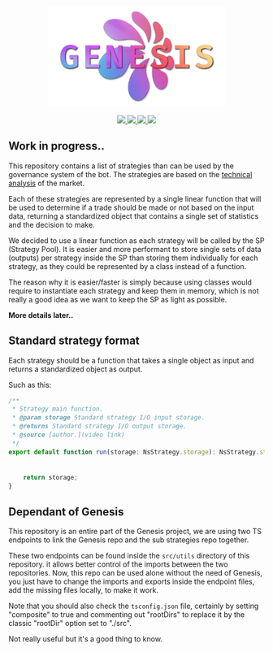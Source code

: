 <p align="center">
    <a href="https://github.com/cybearl/genesis" target="_blank">
        <img src="https://raw.githubusercontent.com/cybearl/genesis/main/assets/logo.png" width="350" alt="Genesis logo">
    </a>
</p>

<p align="center">
    <a href="https://github.com/yoratoni" target="_blank">
        <img src="https://img.shields.io/badge/made%20by-Yoratoni-858FF0?style=flat-square">
    </a>
    <a href="https://github.com/cybearl/strategies/blob/main/LICENSE" target="_blank">
        <img src="https://img.shields.io/github/license/cybearl/strategies?color=D962F2&style=flat-square">
    </a>
    <a href="https://github.com/cybearl/strategies/issues" target="_blank">
        <img src="https://img.shields.io/github/issues-raw/cybearl/strategies?color=FF8D70&style=flat-square">
    </a>
    <a href="https://github.com/cybearl/strategies/blob/main/package.json" target="_blank">
        <img src="https://img.shields.io/github/package-json/v/cybearl/strategies?color=FDD384&style=flat-square">
    </a>
</p>


Work in progress..
------------------
This repository contains a list of strategies than can be used by the governance system of the bot.
The strategies are based on the [technical analysis](https://en.wikipedia.org/wiki/Technical_analysis) of the market.

Each of these strategies are represented by a single linear function that will be used to determine if a trade should be made or not
based on the input data, returning a standardized object that contains a single set of statistics and the decision to make.

We decided to use a linear function as each strategy will be called by the SP (Strategy Pool).
It is easier and more performant to store single sets of data (outputs) per strategy inside the SP
than storing them individually for each strategy, as they could be represented by a class instead of a function.

The reason why it is easier/faster is simply because using classes would require to instantiate each strategy
and keep them in memory, which is not really a good idea as we want to keep the SP as light as possible.

**More details later..**

Standard strategy format
------------------------
Each strategy should be a function that takes a single object as input
and returns a standardized object as output.

Such as this:
```typescript
/**
 * Strategy main function.
 * @param storage Standard strategy I/O input storage.
 * @returns Standard strategy I/O output storage.
 * @source [author.](video link)
 */
export default function run(storage: NsStrategy.storage): NsStrategy.storage {


    return storage;
}
```

Dependant of Genesis
--------------------
This repository is an entire part of the Genesis project, we are using two TS endpoints
to link the Genesis repo and the sub strategies repo together.

These two endpoints can be found inside the `src/utils` directory of this repository.
it allows better control of the imports between the two repositories. Now,
this repo can be used alone without the need of Genesis, you just have to change the imports
and exports inside the endpoint files, add the missing files locally, to make it work.

Note that you should also check the `tsconfig.json` file, certainly by setting "composite" to true
and commenting out "rootDirs" to replace it by the classic "rootDir" option set to "./src".

Not really useful but it's a good thing to know.